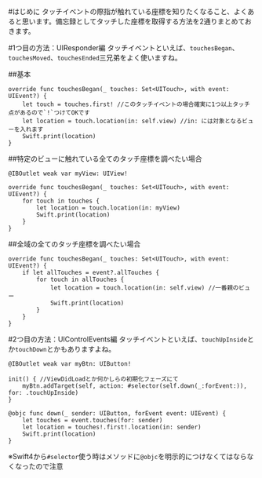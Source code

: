 <!-- title:Swift：タッチイベントの際にタッチした座標を取得する方法２通り -->
#はじめに
タッチイベントの際指が触れている座標を知りたくなること、よくあると思います。備忘録としてタッチした座標を取得する方法を2通りまとめておきます。

#1つ目の方法：UIResponder編
タッチイベントといえば、`touchesBegan`、`touchesMoved`、`touchesEnded`三兄弟をよく使いますね。

##基本
```swift:
override func touchesBegan(_ touches: Set<UITouch>, with event: UIEvent?) {
	let touch = touches.first! //このタッチイベントの場合確実に1つ以上タッチ点があるので`!`つけてOKです
	let location = touch.location(in: self.view) //in: には対象となるビューを入れます
	Swift.print(location)
}
```

##特定のビューに触れている全てのタッチ座標を調べたい場合
```swift:
@IBOutlet weak var myView: UIView!

override func touchesBegan(_ touches: Set<UITouch>, with event: UIEvent?) {
	for touch in touches {
		let location = touch.location(in: myView)
		Swift.print(location)
	}
}
```

##全域の全てのタッチ座標を調べたい場合
```swift:
override func touchesBegan(_ touches: Set<UITouch>, with event: UIEvent?) {
	if let allTouches = event?.allTouches {
		for touch in allTouches {
			let location = touch.location(in: self.view) //一番親のビュー
			Swift.print(location)
		}
	}
}
```

#2つ目の方法：UIControlEvents編
タッチイベントといえば、`touchUpInside`とか`touchDown`とかもありますよね。

```swift:
@IBOutlet weak var myBtn: UIButton!

init() { //ViewDidLoadとか何かしらの初期化フェーズにて
	myBtn.addTarget(self, action: #selector(self.down(_:forEvent:)), for: .touchUpInside)
}

@objc func down(_ sender: UIButton, forEvent event: UIEvent) {
	let touches = event.touches(for: sender)
	let location = touches!.first!.location(in: sender)
	Swift.print(location)
}
```

※Swift4から`#selector`使う時はメソッドに`@objc`を明示的につけなくてはならなくなったので注意
